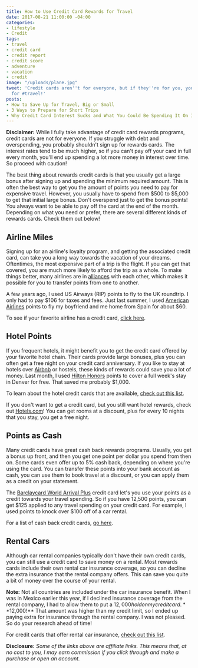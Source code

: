 ```yaml
---
title: How to Use Credit Card Rewards for Travel
date: 2017-08-21 11:00:00 -04:00
categories:
- lifestyle
- Credit
tags:
- travel
- credit card
- credit report
- credit score
- adventure
- vacation
- credit
image: "/uploads/plane.jpg"
tweet: 'Credit cards aren''t for everyone, but if they''re for you, you can use them
  for #travel!'
posts:
- How to Save Up for Travel, Big or Small
- 3 Ways to Prepare for Short Trips
- Why Credit Card Interest Sucks and What You Could Be Spending It On Instead
---
```


**Disclaimer:** While I fully take advantage of credit card rewards programs, credit cards are not for everyone. If you struggle with debt and overspending, you probably shouldn't sign up for rewards cards. The interest rates tend to be much higher, so if you can't pay off your card in full every month, you'll end up spending a lot more money in interest over time. So proceed with caution!

The best thing about rewards credit cards is that you usually get a large bonus after signing up and spending the minimum required amount. This is often the best way to get you the amount of points you need to pay for expensive travel. However, you usually have to spend from $500 to $5,000 to get that initial large bonus. Don't overspend just to get the bonus points! You always want to be able to pay off the card at the end of the month. Depending on what you need or prefer, there are several different kinds of rewards cards. Check them out below!

## Airline Miles

Signing up for an airline's loyalty program, and getting the associated credit card, can take you a long way towards the vacation of your dreams. Oftentimes, the most expensive part of a trip is the flight. If you can get that covered, you are much more likely to afford the trip as a whole. To make things better, many airlines are in [alliances](http://www.latimes.com/travel/la-tr-alliances-20160926-snap-story.html) with each other, which makes it possible for you to transfer points from one to another.

A few years ago, I used US Airways (RIP) points to fly to the UK roundtrip. I only had to pay $106 for taxes and fees. Just last summer, I used [American Airlines](https://www.aa.com/i18n/aadvantage-program/aadvantage-program.jsp?anchorLocation=DirectURL&title=AAdvantage) points to fly my boyfriend and me home from Spain for about $60.

To see if your favorite airline has a credit card, [click here](https://www.nerdwallet.com/blog/top-credit-cards/nerdwallets-best-airline-credit-cards/).

## Hotel Points

If you frequent hotels, it might benefit you to get the credit card offered by your favorite hotel chain. Their cards provide large bonuses, plus you can often get a free night on your credit card anniversary. If you like to stay at hotels over [Airbnb](airbnb.com) or hostels, these kinds of rewards could save you a lot of money.  Last month, I used [Hilton Honors](http://hiltonhonors3.hilton.com/en/explore/points/index.html) points to cover a full week's stay in Denver for free. That saved me probably $1,000.

To learn about the hotel credit cards that are available, [check out this list](https://thepointsguy.com/guide/best-hotel-credit-cards/).

If you don't want to get a credit card, but you still want hotel rewards, check out [Hotels.com](http://www.jdoqocy.com/click-8097813-10433850)! You can get rooms at a discount, plus for every 10 nights that you stay, you get a free night.

## Points as Cash

Many credit cards have great cash back rewards programs. Usually, you get a bonus up front, and then you get one point per dollar you spend from then on. Some cards even offer up to 5% cash back, depending on where you're using the card. You can transfer these points into your bank account as cash, you can use them to book travel at a discount, or you can apply them as a credit on your statement.

The [Barclaycard World Arrival Plus](https://home.barclaycardus.com/cards/barclaycard-arrival-plus-world-elite-mastercard.html) credit card let's you use your points as a credit towards your travel spending. So if you have 12,500 points, you can get $125 applied to any travel spending on your credit card. For example, I used points to knock over $100 off of a car rental.

For a list of cash back credit cards, [go here](https://www.creditkarma.com/credit-cards/cash-back-cards).

## Rental Cars

Although car rental companies typically don't have their own credit cards, you can still use a credit card to save money on a rental. Most rewards cards include their own rental car insurance coverage, so you can decline the extra insurance that the rental company offers. This can save you quite a bit of money over the course of your rental.

**Note:** Not all countries are included under the car insurance benefit. When I was in Mexico earlier this year, if I declined insurance coverage from the rental company, I had to allow them to put a $12,000 hold on my credit card. **$12,000!** That amount was higher than my credit limit, so I ended up paying extra for insurance through the rental company. I was not pleased. So do your research ahead of time!

For credit cards that offer rental car insurance, [check out this list](https://www.nerdwallet.com/blog/credit-card-benefits/rental-car-insurance/).

**Disclosure:** *Some of the links above are affiliate links. This means that, at no cost to you,  I may earn commission if you click through and make a purchase or open an account.*